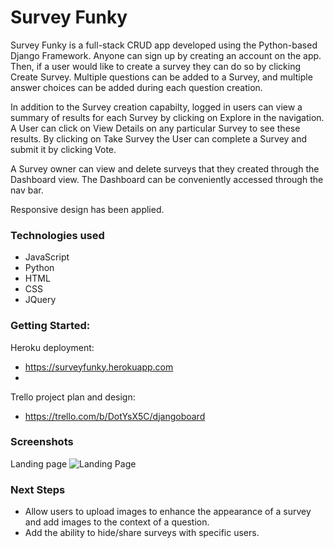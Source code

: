 # Survey Funky

Survey Funky is a full-stack CRUD app developed using the Python-based Django Framework. Anyone can sign up by creating an account on the app. Then, if a user would like to create a survey they can do so by clicking Create Survey. Multiple questions can be added to a Survey, and multiple answer choices can be added during each question creation. 

In addition to the Survey creation capabilty, logged in users can view a summary of results for each Survey by clicking on Explore in the navigation. A User can click on View Details on any particular Survey to see these results. By clicking on Take Survey the User can complete a Survey and submit it by clicking Vote. 

A Survey owner can view and delete surveys that they created through the Dashboard view. The Dashboard can be conveniently accessed through the nav bar.

Responsive design has been applied.

### Technologies used
- JavaScript
- Python
- HTML
- CSS
- JQuery

### Getting Started:
Heroku deployment:
- https://surveyfunky.herokuapp.com
- 
Trello project plan and design:
- https://trello.com/b/DotYsX5C/djangoboard

### Screenshots

Landing page
![Landing Page](https://i.imgur.com/oCAKsY8.png?1)

### Next Steps
- Allow users to upload images to enhance the appearance of a survey and add images to the context of a question.
- Add the ability to hide/share surveys with specific users.
